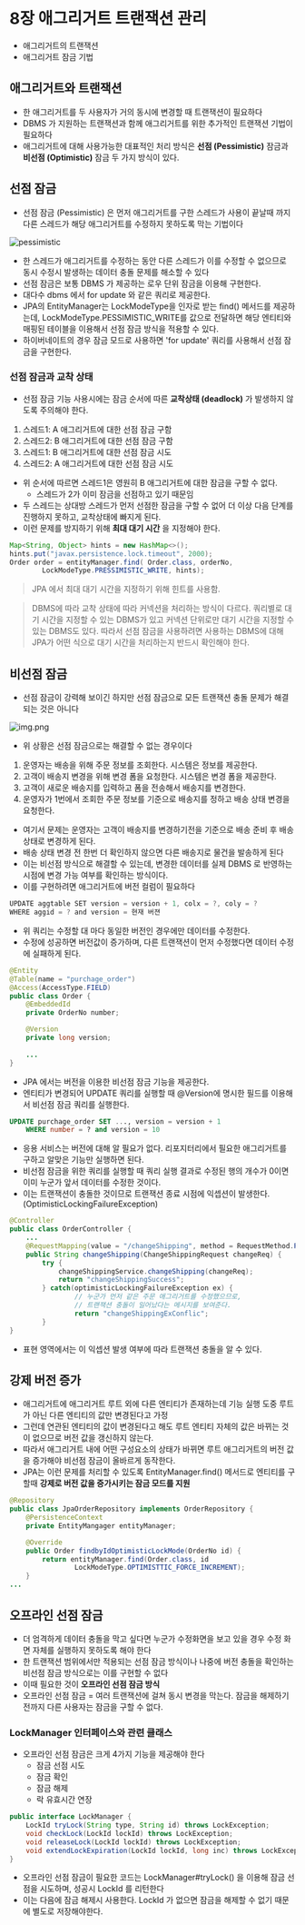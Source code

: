 # 8장 애그리거트 트랜잭션 관리
- 애그리거트의 트랜잭션
- 애그리거트 잠금 기법

## 애그리거트와 트랜잭션
- 한 애그리거트를 두 사용자가 거의 동시에 변경할 때 트랜잭션이 필요하다
- DBMS 가 지원하는 트랜잭션과 함께 애그리거트를 위한 추가적인 트랜잭션 기법이 필요하다
- 애그리거트에 대해 사용가능한 대표적인 처리 방식은 **선점 (Pessimistic)** 잠금과 **비선점 (Optimistic)** 잠금 두 가지 방식이 있다.

## 선점 잠금
- 선점 잠금 (Pessimistic) 은 먼저 애그리거트를 구한 스레드가 사용이 끝날때 까지 다른 스레드가 해당 애그리거트를 수정하지 못하도록 막는 기법이다

![pessimistic](images/pessimistic.png)
- 한 스레드가 애그리거트를 수정하는 동안 다른 스레드가 이를 수정할 수 없으므로 동시 수정시 발생하는 데이터 충돌 문제를 해소할 수 있다
- 선점 잠금은 보통 DBMS 가 제공하는 로우 단위 잠금을 이용해 구현한다.
- 대다수 dbms 에서 for update 와 같은 쿼리로 제공한다.
- JPA의 EntityManager는 LockModeType을 인자로 받는 find() 메서드를 제공하는데, LockModeType.PESSIMISTIC_WRITE를 값으로 전달하면 해당 엔티티와 매핑된 테이블을 이용해서 선점 잠금 방식을 적용할 수 있다. 
- 하이버네이트의 경우 잠금 모드로 사용하면 'for update' 쿼리를 사용해서 선점 잠금을 구현한다.

### 선점 잠금과 교착 상태
- 선점 잠금 기능 사용시에는 잠금 순서에 따른 **교착상태 (deadlock)** 가 발생하지 않도록 주의해야 한다.
1.  스레드1: A 애그리거트에 대한 선점 잠금 구함
2.  스레드2: B 애그리거트에 대한 선점 잠금 구함
3.  스레드1: B 애그리거트에 대한 선점 잠금 시도
4.  스레드2: A 애그리거트에 대한 선점 잠금 시도
- 위 순서에 따르면 스레드1은 영원히 B 애그리거트에 대한 잠금을 구할 수 없다.
  - 스레드가 2가 이미 잠금을 선점하고 있기 때문임
- 두 스레드는 상대방 스레드가 먼저 선점한 잠금을 구할 수 없어 더 이상 다음 단계를 진행하지 못하고, 교착상태에 빠지게 된다.
- 이런 문제를 방지하기 위해 **최대 대기 시간** 을 지정해야 한다.

```java
Map<String, Object> hints = new HashMap<>();
hints.put("javax.persistence.lock.timeout", 2000);
Order order = entityManager.find( Order.class, orderNo, 
		LockModeType.PRESSIMISTIC_WRITE, hints);
```
> JPA 에서 최대 대기 시간을 지정하기 위해 힌트를 사용함.

> DBMS에 따라 교착 상태에 따라 커넥션을 처리하는 방식이 다르다. 쿼리별로 대기 시간을 지정할 수 있는 DBMS가 있고 커넥션 단위로만 대기 시간을 지정할 수 있는 DBMS도 있다. 따라서 선점 잠금을 사용하려면 사용하는 DBMS에 대해 JPA가 어떤 식으로 대기 시간을 처리하는지 반드시 확인해야 한다.

## 비선점 잠금
- 선점 잠금이 강력해 보이긴 하지만 선점 잠금으로 모든 트랜잭션 충돌 문제가 해결되는 것은 아니다

![img.png](images/optimisitic.png)
- 위 상황은 선점 잠금으로는 해결할 수 없는 경우이다
1. 운영자는 배송을 위해 주문 정보를 조회한다. 시스템은 정보를 제공한다.
2. 고객이 배송지 변경을 위해 변경 폼을 요청한다. 시스템은 변경 폼을 제공한다.
3. 고객이 새로운 배송지를 입력하고 폼을 전송해서 배송지를 변경한다.
4. 운영자가 1번에서 조회한 주문 정보를 기준으로 배송지를 정하고 배송 상태 변경을 요청한다.
- 여기서 문제는 운영자는 고객이 배송지를 변경하기전을 기준으로 배송 준비 후 배송 상태로 변경하게 된다.
- 배송 상태 변경 전 한번 더 확인하지 않으면 다른 배송지로 물건을 발송하게 된다
- 이는 비선점 방식으로 해결할 수 있는데, 변경한 데이터를 실제 DBMS 로 반영하는 시점에 변경 가능 여부를 확인하는 방식이다.
- 이를 구현하려면 애그리거트에 버전 컬럼이 필요하다

```java
UPDATE aggtable SET version = version + 1, colx = ?, coly = ?
WHERE aggid = ? and version = 현재 버젼
```
- 위 쿼리는 수정할 대 마다 동일한 버전인 경우에만 데이터를 수정한다.
- 수정에 성공하면 버전값이 증가하며, 다른 트랜잭션이 먼저 수정했다면 데이터 수정에 실패하게 된다.

```java
@Entity
@Table(name = "purchage_order")
@Access(AccessType.FIELD)
public class Order {
	@EmbeddedId
	private OrderNo number;

	@Version
	private long version;
	
	...
}
```
- JPA 에서는 버전을 이용한 비선점 잠금 기능을 제공한다.
- 엔티티가 변경되어 UPDATE 쿼리를 실행할 때 @Version에 명시한 필드를 이용해서 비선점 잠금 쿼리를 실행한다.

```sql
UPDATE purchage_order SET ..., version = version + 1
	WHERE number = ? and version = 10
```
- 응용 서비스는 버전에 대해 알 필요가 없다. 리포지터리에서 필요한 애그리거트를 구하고 알맞은 기능만 실행하면 된다. 
- 비선점 잠금을 위한 쿼리를 실행할 때 쿼리 실행 결과로 수정된 행의 개수가 0이면 이미 누군가 앞서 데이터를 수정한 것이다. 
- 이는 트랜잭션이 충돌한 것이므로 트랜잭션 종료 시점에 익셉션이 발생한다. (OptimisticLockingFailureException)

```java
@Controller
public class OrderController {
	...
	@RequestMapping(value = "/changeShipping", method = RequestMethod.POST)
	public String changeShipping(ChangeShippingRequest changeReq) {
		try {
			changeShippingService.changeShipping(changeReq);
			return "changeShippingSuccess";
		} catch(optimisticLockingFailureException ex) {
				// 누군가 먼저 같은 주문 애그리거트를 수정했으므로, 
				// 트랜잭션 충돌이 일어났다는 메시지를 보여준다. 
				return "changeShippingExConflic";
		}
}
```
- 표현 영역에서는 이 익셉션 발생 여부에 따라 트랜잭션 충돌을 알 수 있다.

## 강제 버전 증가
- 애그리거트에 애그리거트 루트 외에 다른 엔티티가 존재하는데 기능 실행 도중 루트가 아닌 다른 엔티티의 값만 변경된다고 가정
- 그런데 연관된 엔티티의 값이 변경된다고 해도 루트 엔티티 자체의 값은 바뀌는 것이 없으므로 버전 값을 갱신하지 않는다. 
- 따라서 애그리거트 내에 어떤 구성요소의 상태가 바뀌면 루트 애그리거트의 버전 값을 증가해야 비선점 잠금이 올바르게 동작한다.
- JPA는 이런 문제를 처리할 수 있도록 EntityManager.find() 메서드로 엔티티를 구할때 **강제로 버전 값을 증가시키는 잠금 모드를 지원**

```java
@Repository
public class JpaOrderRepository implements OrderRepository {
	@PersistenceContext
	private EntityMangager entityManager;

	@Override
	public Order findbyIdOptimisticLockMode(OrderNo id) {
		return entityManager.find(Order.class, id
				LockModeType.OPTIMISTTIC_FORCE_INCREMENT);
	}
...
```

## 오프라인 선점 잠금
- 더 엄격하게 데이터 충돌을 막고 싶다면 누군가 수정화면을 보고 있을 경우 수정 화면 자체를 실행하지 못하도록 해야 한다
- 한 트랜잭션 범위에서만 적용되는 선점 잠금 방식이나 나중에 버전 충돌을 확인하는 비선점 잠금 방식으로는 이를 구현할 수 없다
- 이때 필요한 것이 **오프라인 선점 잠금 방식**
- 오프라인 선점 잠금 = 여러 트랜잭션에 걸쳐 동시 변경을 막는다. 잠금을 해제하기 전까지 다른 사용자는 잠금을 구할 수 없다.


### LockManager 인터페이스와 관련 클래스
- 오프라인 선점 잠금은 크게 4가지 기능을 제공해야 한다
  - 잠금 선점 시도
  - 잠금 확인
  - 잠금 해제
  - 락 유효시간 연장

```java
public interface LockManager {
    LockId tryLock(String type, String id) throws LockException;
    void checkLock(LockId lockId) throws LockException;
    void releaseLock(LockId lockId) throws LockException;
    void extendLockExpiration(LockId lockId, long inc) throws LockException;
}
```
- 오프라인 선점 잠금이 필요한 코드는 LockManager#tryLock() 을 이용해 잠금 선점을 시도하며, 성공시 LockId 를 리턴한다
- 이는 다음에 잠금 해제시 사용한다. LockId 가 없으면 잠금을 해제할 수 없기 때문에 별도로 저장해야한다.
